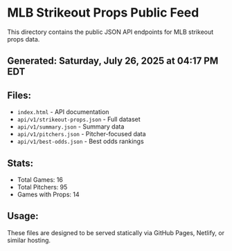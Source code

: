 # MLB Strikeout Props Public Feed

This directory contains the public JSON API endpoints for MLB strikeout props data.

## Generated: Saturday, July 26, 2025 at 04:17 PM EDT

## Files:
- `index.html` - API documentation
- `api/v1/strikeout-props.json` - Full dataset
- `api/v1/summary.json` - Summary data
- `api/v1/pitchers.json` - Pitcher-focused data  
- `api/v1/best-odds.json` - Best odds rankings

## Stats:
- Total Games: 16
- Total Pitchers: 95
- Games with Props: 14

## Usage:
These files are designed to be served statically via GitHub Pages, Netlify, or similar hosting.
